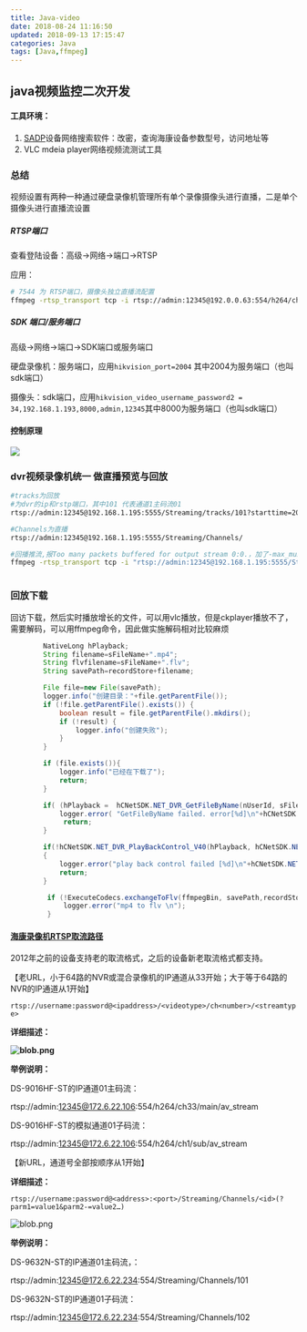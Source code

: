 ```yaml
---
title: Java-video
date: 2018-08-24 11:16:50
updated: 2018-09-13 17:15:47
categories: Java
tags: [Java,ffmpeg]
---
```


## java视频监控二次开发

#### 工具环境：

1. [SADP](https://pan.baidu.com/s/1c2OxIwS)设备网络搜索软件：改密，查询海康设备参数型号，访问地址等
2. VLC mdeia player网络视频流测试工具



### 总结

视频设置有两种一种通过硬盘录像机管理所有单个录像摄像头进行直播，二是单个摄像头进行直播流设置



#####  RTSP端口

查看登陆设备：高级->网络->端口->RTSP

应用：

```bash
# 7544 为 RTSP端口，摄像头独立直播流配置
ffmpeg -rtsp_transport tcp -i rtsp://admin:12345@192.0.0.63:554/h264/ch1/main/av_stream  -vcodec copy -acodec aac -ar 44100 -strict -2 -ac 1 -f flv -s 704x576 -q 10 -f flv rtmp://127.0.0.1:1935/hls/video1
```



##### SDK 端口/服务端口

高级->网络->端口->SDK端口或服务端口

硬盘录像机：服务端口，应用`hikvision_port=2004` 其中2004为服务端口（也叫sdk端口）

摄像头：sdk端口，应用`hikvision_video_username_password2 = 34,192.168.1.193,8000,admin,12345`其中8000为服务端口（也叫sdk端口）



#### 控制原理

![](https://raw.githubusercontent.com/xuanfong1/xuanfong1.github.io/master/image/src_dir/1535084718762.png)





### dvr视频录像机统一 做直播预览与回放

```bash
#tracks为回放
#为dvr的ip和rstp端口，其中101 代表通道1主码流01
rtsp://admin:12345@192.168.1.195:5555/Streaming/tracks/101?starttime=20180911t063812z&endtime=20180911t064816z

#Channels为直播
rtsp://admin:12345@192.168.1.195:5555/Streaming/Channels/

#回播推流,报Too many packets buffered for output stream 0:0.，加了-max_muxing_queue_size 1024 转码期间不能播放，强制结束才开始播放，似乎源不能拖动进度条
ffmpeg -rtsp_transport tcp -i "rtsp://admin:12345@192.168.1.195:5555/Streaming/tracks/101?starttime=20180911t063812z&endtime=20180911t064016z" -max_muxing_queue_size 10240 -vcodec copy -acodec aac -ar 44100 -strict -2 -ac 1 -f flv -s 1280x720 -q 10 -f flv "rtmp://127.0.0.1:1935/hls/video7"



```







### 回放下载

回访下载，然后实时播放增长的文件，可以用vlc播放，但是ckplayer播放不了，需要解码，可以用ffmpeg命令，因此做实施解码相对比较麻烦

```java
        NativeLong hPlayback;
        String filename=sFileName+".mp4";
        String flvfilename=sFileName+".flv";
        String savePath=recordStore+filename;

        File file=new File(savePath);
        logger.info("创建目录："+file.getParentFile());
        if (!file.getParentFile().exists()) {
            boolean result = file.getParentFile().mkdirs();
            if (!result) {
                logger.info("创建失败");
            }
        }

        if (file.exists()){
            logger.info("已经在下载了");
            return;
        }

        if( (hPlayback =  hCNetSDK.NET_DVR_GetFileByName(nUserId, sFileName, savePath)).intValue() < 0 ){
            logger.error( "GetFileByName failed. error[%d]\n"+hCNetSDK.NET_DVR_GetLastError());
             return;
        }

        if(!hCNetSDK.NET_DVR_PlayBackControl_V40(hPlayback, hCNetSDK.NET_DVR_PLAYSTART, null,0,null,null))
        {
            logger.error("play back control failed [%d]\n"+hCNetSDK.NET_DVR_GetLastError());
            return;
        }

         if (!ExecuteCodecs.exchangeToFlv(ffmpegBin, savePath,recordStore+ flvfilename)){
             logger.error("mp4 to flv \n");
         }
```









#### [海康录像机RTSP取流路径](http://haikang.faqrobot.cn/servlet/WXShow?action=sac&wxcId=63&sysNum=145716889796196&FromUserName=oNNCAjviKiFIfdX5IhEPUmQzP8Vg&sId=236075&subId=218733)

2012年之前的设备支持老的取流格式，之后的设备新老取流格式都支持。

【老URL，小于64路的NVR或混合录像机的IP通道从33开始；大于等于64路的NVR的IP通道从1开始】



`rtsp://username:password@<ipaddress>/<videotype>/ch<number>/<streamtype>`

**详细描述：**

**![blob.png](http://haikang.faqrobot.cn/upload/web/145716889796196/20170808/71391502161074550.png)**

 **举例说明：**

DS-9016HF-ST的IP通道01主码流：

rtsp://admin:12345@172.6.22.106:554/h264/ch33/main/av_stream

DS-9016HF-ST的模拟通道01子码流：

rtsp://admin:12345@172.6.22.106:554/h264/ch1/sub/av_stream

【新URL，通道号全部按顺序从1开始】

**详细描述：**

`rtsp://username:password@<address>:<port>/Streaming/Channels/<id>(?parm1=value1&parm2-=value2…)`

![blob.png](http://haikang.faqrobot.cn/upload/web/145716889796196/20170808/86951502161663245.png)

**举例说明：**

DS-9632N-ST的IP通道01主码流，：

rtsp://admin:12345@172.6.22.234:554/Streaming/Channels/101

DS-9632N-ST的IP通道01子码流：

rtsp://admin:12345@172.6.22.234:554/Streaming/Channels/102

 